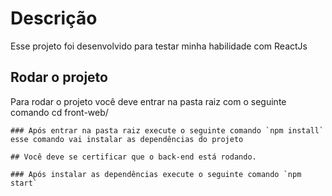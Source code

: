 # Descrição

Esse projeto foi desenvolvido para testar minha habilidade com ReactJs

## Rodar o projeto

Para rodar o projeto você deve entrar na pasta raiz com o seguinte comando cd front-web/

    ### Após entrar na pasta raiz execute o seguinte comando `npm install` esse comando vai instalar as dependências do projeto

    ## Você deve se certificar que o back-end está rodando.

    ### Após instalar as dependências execute o seguinte comando `npm start`

